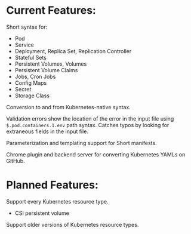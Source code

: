 # Current Features:

Short syntax for:
- Pod
- Service
- Deployment, Replica Set, Replication Controller
- Stateful Sets
- Persistent Volumes, Volumes
- Persistent Volume Claims
- Jobs, Cron Jobs
- Config Maps
- Secret
- Storage Class

Conversion to and from Kubernetes-native syntax.

Validation errors show the location of the error in the input file using `$.pod.containers.1.env` path syntax.
Catches typos by looking for extraneous fields in the input file.

Parameterization and templating support for Short manifests.

Chrome plugin and backend server for converting Kubernetes YAMLs on GitHub.

# Planned Features:

Support every Kubernetes resource type.
- CSI persistent volume

Support older versions of Kubernetes resource types.
